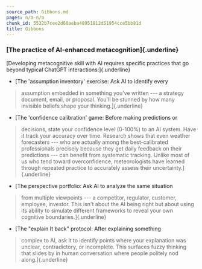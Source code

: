 ```yaml
---
source_path: Gibbons.md
pages: n/a-n/a
chunk_id: 5532b7cee2d60aeba48951812d51954cce5bb81d
title: Gibbons
---
```

### **[The practice of AI-enhanced metacognition]{.underline}**

[Developing metacognitive skill with AI requires specific practices that
go beyond typical ChatGPT interactions:]{.underline}

- [The \'assumption inventory\' exercise: Ask AI to identify every
 > assumption embedded in something you\'ve written --- a strategy
 > document, email, or proposal. You\'ll be stunned by how many
 > invisible beliefs shape your thinking.]{.underline}

- [The \'confidence calibration\' game: Before making predictions or
 > decisions, state your confidence level (0-100%) to an AI system.
 > Have it track your accuracy over time. Research shows that even
 > weather forecasters --- who are actually among the best-calibrated
 > professionals precisely because they get daily feedback on their
 > predictions --- can benefit from systematic tracking. Unlike most
 > of us who tend toward overconfidence, meteorologists have learned
 > through repeated practice to accurately assess their
 > uncertainty.]{.underline}

- [The perspective portfolio: Ask AI to analyze the same situation
 > from multiple viewpoints --- a competitor, regulator, customer,
 > employee, investor. This isn\'t about the AI being right but about
 > using its ability to simulate different frameworks to reveal your
 > own cognitive boundaries.]{.underline}

- [The \"explain It back\" protocol: After explaining something
 > complex to AI, ask it to identify points where your explanation
 > was unclear, contradictory, or incomplete. This surfaces fuzzy
 > thinking that slides by in human conversation where people
 > politely nod along.]{.underline}
